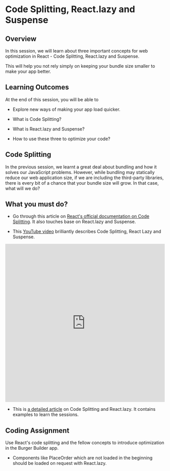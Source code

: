 # **Code Splitting, React.lazy and Suspense**

## Overview

In this session, we will learn about three important concepts for web optimization in React - Code Splitting, React.lazy and Suspense.

This will help you not rely simply on keeping your bundle size smaller to make your app better.


## Learning Outcomes

At the end of this session, you will be able to

- Explore new ways of making your app load quicker.

- What is Code Splitting?
- What is React.lazy and Suspense?
- How to use these three to optimize your code?


## Code Splitting

In the previous session, we learnt a great deal about bundling and how it solves our JavaScript problems. However, while bundling may statically reduce our web application size, if we are including the third-party libraries, there is every bit of a chance that your bundle size will grow. In that case, what will we do?

## What you must do?

- Go through this article on [React's official documentation on Code Splitting](https://reactjs.org/docs/code-splitting.html). It also touches base on React.lazy and Suspense.

- This [YouTube video](https://www.youtube.com/watch?v=tV9gvls8IP8) brilliantly describes Code Splitting, React Lazy and Suspense.


<iframe style='width:100%;height:500px'src="https://www.youtube.com/embed/tV9gvls8IP8" width="640" height="360" frameborder="0" allow="autoplay; fullscreen" allowfullscreen></iframe>


- This is [a detailed article](https://tylermcginnis.com/react-router-code-splitting/) on Code Splitting and React.lazy. It contains examples to learn the sessions.

## Coding Assignment

Use React's code splitting and the fellow concepts to introduce optimization in the Burger Builder app. 

- Components like PlaceOrder which are not loaded in the beginning should be loaded on request with React.lazy.